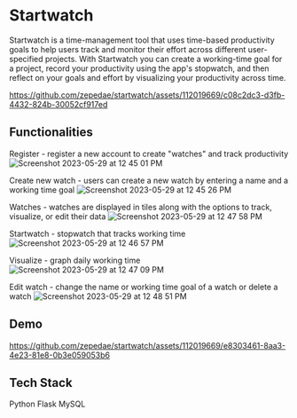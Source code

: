 # Startwatch

Startwatch is a time-management tool that uses time-based productivity goals to help users track and monitor their effort across different user-specified projects. With Startwatch you can create a working-time goal for a project, record your productivity using the app's stopwatch, and then reflect on your goals and effort by visualizing your productivity across time. 

https://github.com/zepedae/startwatch/assets/112019669/c08c2dc3-d3fb-4432-824b-30052cf917ed


## Functionalities
Register - register a new account to create "watches" and track productivity
![Screenshot 2023-05-29 at 12 45 01 PM](https://github.com/zepedae/startwatch/assets/112019669/95346de0-3558-4b87-acd8-8daf248db126)

Create new watch - users can create a new watch by entering a name and a working time goal
![Screenshot 2023-05-29 at 12 45 26 PM](https://github.com/zepedae/startwatch/assets/112019669/0add0d13-234c-494f-8aff-a875c5732fc4)

Watches - watches are displayed in tiles along with the options to track, visualize, or edit their data
![Screenshot 2023-05-29 at 12 47 58 PM](https://github.com/zepedae/startwatch/assets/112019669/3401f6f4-d88d-482c-adb9-caba7f345927)

Startwatch - stopwatch that tracks working time
![Screenshot 2023-05-29 at 12 46 57 PM](https://github.com/zepedae/startwatch/assets/112019669/79f9274f-065d-4f86-b440-d908bd2f183d)

Visualize - graph daily working time
![Screenshot 2023-05-29 at 12 47 09 PM](https://github.com/zepedae/startwatch/assets/112019669/80baab85-3159-4d37-ade9-42c06f46d693)

Edit watch - change the name or working time goal of a watch or delete a watch
![Screenshot 2023-05-29 at 12 48 51 PM](https://github.com/zepedae/startwatch/assets/112019669/af3065fb-4fbf-40d2-9faf-f8dcb40b951a)

## Demo

https://github.com/zepedae/startwatch/assets/112019669/e8303461-8aa3-4e23-81e8-0b3e059053b6

## Tech Stack
Python
Flask
MySQL

